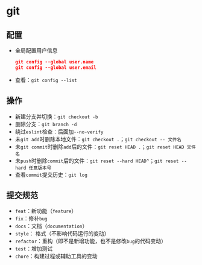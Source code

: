 # git

## 配置

- 全局配置用户信息
  
  ```json
  git config --global user.name
  git config --global user.email
  ```

- 查看：`git config --list`

## 操作

- 新建分支并切换：`git checkout -b`
- 删除分支：`git branch -d`
- 绕过`eslint`检查：后面加`--no-verify`
- 未`git add`时删除本地文件：`git checkout .`；`git checkout -- 文件名`
- 未`git commit`时删除`add`后的文件：`git reset HEAD .`；`git reset HEAD 文件名`
- 未`push`时删除`commit`后的文件：`git reset --hard HEAD^`；`git reset --hard 任意版本号`
- 查看`commit`提交历史：`git log`

## 提交规范

- `feat`：新功能（`feature`）
- `fix`：修补`bug`
- `docs`：文档（`documentation`）
- `style`： 格式（不影响代码运行的变动）
- `refactor`：重构（即不是新增功能，也不是修改`bug`的代码变动）
- `test`：增加测试
- `chore`：构建过程或辅助工具的变动